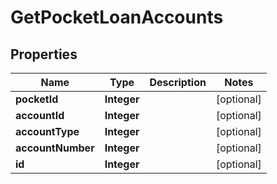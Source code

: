 

# GetPocketLoanAccounts

## Properties

Name | Type | Description | Notes
------------ | ------------- | ------------- | -------------
**pocketId** | **Integer** |  |  [optional]
**accountId** | **Integer** |  |  [optional]
**accountType** | **Integer** |  |  [optional]
**accountNumber** | **Integer** |  |  [optional]
**id** | **Integer** |  |  [optional]



